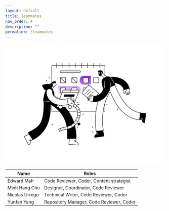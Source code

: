```yaml
---
layout: default
title: Teammates
nav_order: 4
description: ""
permalink: /teammates
---
```

![teammates-img.webp](teammates-img.webp)


Name | Roles
--|--
Edward Mah | Code Reviewer, Coder, Content strategist
Minh Hang Chu | Designer, Coordinator, Code Reviewer
Nicolas Urrego | Technical Writer, Code Reviewer, Coder
Yunfan Yang | Repository Manager, Code Reviewer, Coder